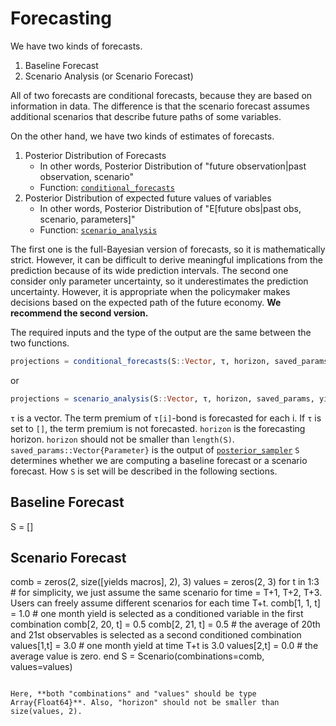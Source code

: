 # Forecasting

We have two kinds of forecasts.

1. Baseline Forecast
2. Scenario Analysis (or Scenario Forecast)

All of two forecasts are conditional forecasts, because they are based on information in data. The difference is that the scenario forecast assumes additional scenarios that describe future paths of some variables.

On the other hand, we have two kinds of estimates of forecasts.

1. Posterior Distribution of Forecasts
   - In other words, Posterior Distribution of "future observation|past observation, scenario"
   - Function: [`conditional_forecasts`](@ref)
2. Posterior Distribution of expected future values of variables
   - In other words, Posterior Distribution of "E[future obs|past obs, scenario, parameters]"
   - Function: [`scenario_analysis`](@ref)

The first one is the full-Bayesian version of forecasts, so it is mathematically strict. However, it can be difficult to derive meaningful implications from the prediction because of its wide prediction intervals. The second one consider only parameter uncertainty, so it underestimates the prediction uncertainty. However, it is appropriate when the policymaker makes decisions based on the expected path of the future economy. **We recommend the second version.**

The required inputs and the type of the output are the same between the two functions.

```julia
projections = conditional_forecasts(S::Vector, τ, horizon, saved_params, yields, macros, tau_n; mean_macros::Vector=[], data_scale=1200)
```

or

```julia
projections = scenario_analysis(S::Vector, τ, horizon, saved_params, yields, macros, tau_n; mean_macros::Vector=[], data_scale=1200)
```

`τ` is a vector. The term premium of `τ[i]`-bond is forecasted for each i. If `τ` is set to `[]`, the term premium is not forecasted. `horizon` is the forecasting horizon. `horizon` should not be smaller than `length(S)`. `saved_params::Vector{Parameter}` is the output of [`posterior_sampler`](@ref)
`S` determines whether we are computing a baseline forecast or a scenario forecast. How `S` is set will be described in the following sections.

## Baseline Forecast

S = []

## Scenario Forecast

comb = zeros(2, size([yields macros], 2), 3)
values = zeros(2, 3)
for t in 1:3 # for simplicity, we just assume the same scenario for time = T+1, T+2, T+3. Users can freely assume different scenarios for each time T+t.
comb[1, 1, t] = 1.0 # one month yield is selected as a conditioned variable in the first combination
comb[2, 20, t] = 0.5
comb[2, 21, t] = 0.5 # the average of 20th and 21st observables is selected as a second conditioned combination
values[1,t] = 3.0 # one month yield at time T+t is 3.0
values[2,t] = 0.0 # the average value is zero.
end
S = Scenario(combinations=comb, values=values)

```

Here, **both "combinations" and "values" should be type Array{Float64}**. Also, "horizon" should not be smaller than size(values, 2).
```
